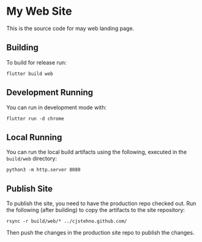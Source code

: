 # My Web Site

This is the source code for may web landing page.

## Building

To build for release run:

    flutter build web

## Development Running

You can run in development mode with:

    flutter run -d chrome

## Local Running

You can run the local build artifacts using the following, executed in the `build/web` directory:

    python3 -m http.server 8080


## Publish Site

To publish the site, you need to have the production repo checked out. Run the following (after building) to copy the artifacts to the site repository:

    rsync -r build/web/* ../cjstehno.github.com/
    
Then push the changes in the production site repo to publish the changes.
